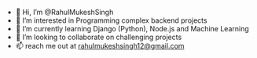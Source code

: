 - 👋 Hi, I’m @RahulMukeshSingh
- 👀 I’m interested in Programming complex backend projects
- 🌱 I’m currently learning Django (Python), Node.js and Machine Learning
- 💞️ I’m looking to collaborate on challenging projects
- 📫 reach me out at rahulmukeshsingh12@gmail.com
 
<!---
RahulMukeshSingh/RahulMukeshSingh is a ✨ special ✨ repository because its `README.md` (this file) appears on your GitHub profile.
You can click the Preview link to take a look at your changes.
--->
